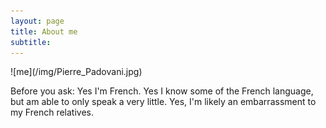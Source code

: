 ```yaml
---
layout: page
title: About me
subtitle: 
---
```

<style type="text/css">
.image-left {
  display: block;
  margin-left: auto;
  margin-right: auto;
  float: right;
}

</style>![me](/img/Pierre_Padovani.jpg)

Before you ask: Yes I'm French. Yes I know some of the French language, but am able to only speak a very little. Yes, 
I'm likely an embarrassment to my French relatives. 


